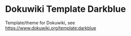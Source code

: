 # Dokuwiki Template Darkblue

Template/theme for Dokuwiki, see https://www.dokuwiki.org/template:darkblue
